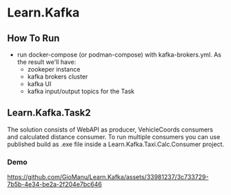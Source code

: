 # Learn.Kafka
## How To Run
- run docker-compose (or podman-compose) with kafka-brokers.yml. As the result we'll have: 
  - zookeper instance
  - kafka brokers cluster
  - kafka UI
  - kafka input/output topics for the Task
## Learn.Kafka.Task2
  The solution consists of WebAPI as producer, VehicleCoords consumers and calculated distance consumer.
  To run multiple consumers you can use published build as .exe file inside a Learn.Kafka.Taxi.Calc.Consumer project.
### Demo
https://github.com/GioManu/Learn.Kafka/assets/33981237/3c733729-7b5b-4e34-be2a-2f204e7bc646

